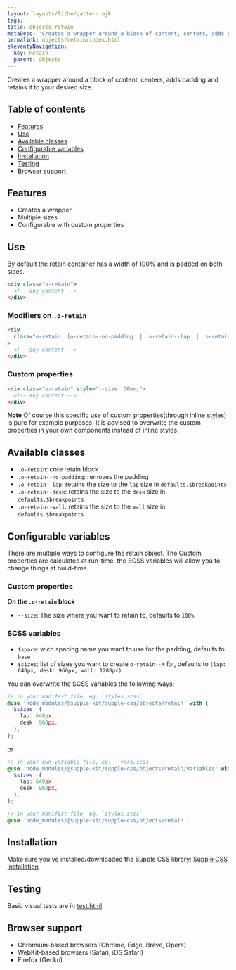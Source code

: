 ```yaml
---
layout: layouts/lithe/pattern.njk
tags:
title: objects.retain
metaDesc: 'Creates a wrapper around a block of content, centers, adds padding and retains it to your desired size.'
permalink: objects/retain/index.html
eleventyNavigation:
  key: Retain
  parent: Objects
---
```


Creates a wrapper around a block of content, centers, adds padding and retains it to your desired size.

## Table of contents

- [Features](#features)
- [Use](#use)
- [Available classes](#available-classes)
- [Configurable variables](#configurable-variables)
- [Installation](#installation)
- [Testing](#testing)
- [Browser support](#browser-support)

## Features

- Creates a wrapper
- Multiple sizes
- Configurable with custom properties

## Use

By default the retain container has a width of 100% and is padded on both sides.

```html
<div class="o-retain">
  <!-- any content -->
</div>
```

### Modifiers on `.o-retain`

```html
<div
  class="o-retain  [o-retain--no-padding  |  o-retain--lap  |  o-retain--desk  |  o-retain--wall]"
>
  <!-- any content -->
</div>
```

### Custom properties

```html
<div class="o-retain" style="--size: 30em;">
  <!-- any content -->
</div>
```

**Note** Of course this specific use of custom properties(through inline styles) is pure for example purposes. It is advised to overwrite the custom properties in your own components instead of inline styles.

## Available classes

- `.o-retain`: core retain block
- `.o-retain--no-padding`: removes the padding
- `.o-retain--lap`: retains the size to the `lap` size in `defaults.$breakpoints`
- `.o-retain--desk`: retains the size to the `desk` size in `defaults.$breakpoints`
- `.o-retain--wall`: retains the size to the `wall` size in `defaults.$breakpoints`

## Configurable variables

There are multiple ways to configure the retain object. The Custom properties are calculated at run-time, the SCSS variables will allow you to change things at build-time.

### Custom properties

**On the `.o-retain` block**

- `--size`: The size where you want to retain to, defaults to `100%`

### SCSS variables

- `$space`: wich spacing name you want to use for the padding, defaults to `base`
- `$sizes`: list of sizes you want to create `o-retain--X` for, defaults to `(lap: 640px, desk: 960px, wall: 1280px)`

You can overwrite the SCSS variables the following ways:

```scss
// in your manifest file, eg. `styles.scss`
@use 'node_modules/@supple-kit/supple-css/objects/retain' with (
  $sizes: (
    lap: 640px,
    desk: 960px,
  ),
);
```

or

```scss
// in your own variable file, eg. `_vars.scss`
@use 'node_modules/@supple-kit/supple-css/objects/retain/variables' with (
  $sizes: (
    lap: 640px,
    desk: 960px,
  ),
);

// in your manifest file, eg. `styles.scss`
@use 'node_modules/@supple-kit/supple-css/objects/retain';
```

## Installation

Make sure you've installed/downloaded the Supple CSS library: [Supple CSS installation](../../#installation)

## Testing

Basic visual tests are in [test.html](https://supple-kit.github.io/supple-css/objects/retain/test.html).

## Browser support

- Chromium-based browsers (Chrome, Edge, Brave, Opera)
- WebKit-based browsers (Safari, iOS Safari)
- Firefox (Gecko)
